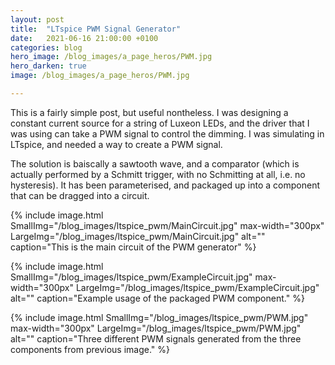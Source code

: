 ```yaml
---
layout: post
title:  "LTspice PWM Signal Generator"
date:   2021-06-16 21:00:00 +0100
categories: blog
hero_image: /blog_images/a_page_heros/PWM.jpg
hero_darken: true
image: /blog_images/a_page_heros/PWM.jpg

---
```

This is a fairly simple post, but useful nontheless. I was designing a constant current source for a string of Luxeon LEDs, and the driver that I was using can take a PWM signal to control the dimming. I was simulating in LTspice, and needed a way to create a PWM signal.

The solution is baiscally a sawtooth wave, and a comparator (which is actually performed by a Schmitt trigger, with no Schmitting at all, i.e. no hysteresis). It has been parameterised, and packaged up into a component that can be dragged into a circuit.

{% include image.html 
SmallImg="/blog_images/ltspice_pwm/MainCircuit.jpg" max-width="300px" 
LargeImg="/blog_images/ltspice_pwm/MainCircuit.jpg" 
alt=""
caption="This is the main circuit of the PWM generator" 
%}

{% include image.html 
SmallImg="/blog_images/ltspice_pwm/ExampleCircuit.jpg" max-width="300px" 
LargeImg="/blog_images/ltspice_pwm/ExampleCircuit.jpg" 
alt=""
caption="Example usage of the packaged PWM component." 
%}

{% include image.html 
SmallImg="/blog_images/ltspice_pwm/PWM.jpg" max-width="300px" 
LargeImg="/blog_images/ltspice_pwm/PWM.jpg" 
alt=""
caption="Three different PWM signals generated from the three components from previous image." 
%}

